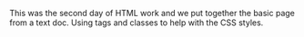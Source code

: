 This was the second day of HTML work and we put together the basic page from a text doc. Using tags and classes to help with the CSS styles.
